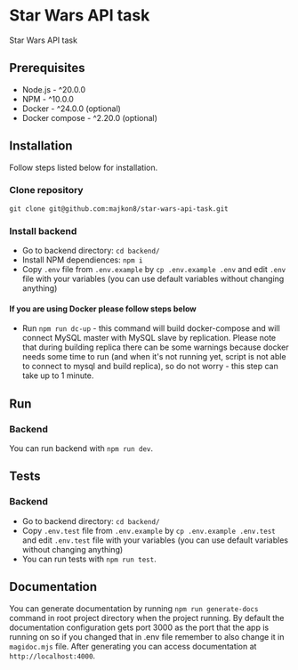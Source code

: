 # Star Wars API task

Star Wars API task

## Prerequisites

-   Node.js - ^20.0.0
-   NPM - ^10.0.0
-   Docker - ^24.0.0 (optional)
-   Docker compose - ^2.20.0 (optional)

## Installation

Follow steps listed below for installation.

### Clone repository

`git clone git@github.com:majkon8/star-wars-api-task.git`

### Install backend

-   Go to backend directory: `cd backend/`
-   Install NPM dependiences: `npm i`
-   Copy `.env` file from `.env.example` by `cp .env.example .env` and edit `.env` file with your variables (you can use default variables without changing anything)

#### If you are using Docker please follow steps below

-   Run `npm run dc-up` - this command will build docker-compose and will connect MySQL master with MySQL slave by replication. Please note that during building replica there can be some warnings because docker needs some time to run (and when it's not running yet, script is not able to connect to mysql and build replica), so do not worry - this step can take up to 1 minute.

## Run

### Backend

You can run backend with `npm run dev`.

## Tests

### Backend

-   Go to backend directory: `cd backend/`
-   Copy `.env.test` file from `.env.example` by `cp .env.example .env.test` and edit `.env.test` file with your variables (you can use default variables without changing anything)
-   You can run tests with `npm run test`.

## Documentation

You can generate documentation by running `npm run generate-docs` command in root project directory when the project running. By default the documentation configuration gets port 3000 as the port that the app is running on so if you changed that in .env file remember to also change it in `magidoc.mjs` file. After generating you can access documentation at `http://localhost:4000`.
